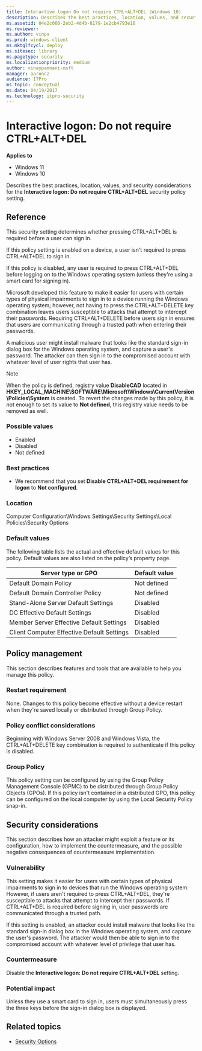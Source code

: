 ```yaml
---
title: Interactive logon Do not require CTRL+ALT+DEL (Windows 10)
description: Describes the best practices, location, values, and security considerations for the Interactive logon Do not require CTRL+ALT+DEL security policy setting.
ms.assetid: 04e2c000-2eb2-4d4b-8179-1e2cb4793e18
ms.reviewer: 
ms.author: vinpa
ms.prod: windows-client
ms.mktglfcycl: deploy
ms.sitesec: library
ms.pagetype: security
ms.localizationpriority: medium
author: vinaypamnani-msft
manager: aaroncz
audience: ITPro
ms.topic: conceptual
ms.date: 04/19/2017
ms.technology: itpro-security
---
```

# Interactive logon: Do not require CTRL+ALT+DEL

**Applies to**
- Windows 11
- Windows 10

Describes the best practices, location, values, and security considerations for the **Interactive logon: Do not require CTRL+ALT+DEL** security policy setting.

## Reference

This security setting determines whether pressing CTRL+ALT+DEL is required before a user can sign in.

If this policy setting is enabled on a device, a user isn't required to press CTRL+ALT+DEL to sign in.

If this policy is disabled, any user is required to press CTRL+ALT+DEL before logging on to the Windows operating system (unless they're using a smart card for signing in).

Microsoft developed this feature to make it easier for users with certain types of physical impairments to sign in to a device running the Windows operating system; however, not having to press the CTRL+ALT+DELETE key combination leaves users susceptible to attacks that attempt to intercept their passwords. Requiring CTRL+ALT+DELETE before users sign in ensures that users are communicating through a trusted path when entering their passwords.

A malicious user might install malware that looks like the standard sign-in dialog box for the Windows operating system, and capture a user's password. The attacker can then sign in to the compromised account with whatever level of user rights that user has.

> [!NOTE]
> When the policy is defined, registry value **DisableCAD** located in **HKEY_LOCAL_MACHINE\SOFTWARE\Microsoft\Windows\CurrentVersion\Policies\System** is created. To revert the changes made by this policy, it is not enough to set its value to **Not defined**, this registry value needs to be removed as well.

### Possible values

- Enabled
- Disabled
- Not defined

### Best practices

- We recommend that you set **Disable CTRL+ALT+DEL requirement for logon** to **Not configured**.

### Location

Computer Configuration\\Windows Settings\\Security Settings\\Local Policies\\Security Options

### Default values

The following table lists the actual and effective default values for this policy. Default values are also listed on the policy’s property page.

| Server type or GPO | Default value |
| - | - |
| Default Domain Policy | Not defined| 
| Default Domain Controller Policy | Not defined| 
| Stand-Alone Server Default Settings | Disabled| 
| DC Effective Default Settings | Disabled| 
| Member Server Effective Default Settings | Disabled| 
| Client Computer Effective Default Settings | Disabled| 
 
## Policy management

This section describes features and tools that are available to help you manage this policy.

### Restart requirement

None. Changes to this policy become effective without a device restart when they're saved locally or distributed through Group Policy.

### Policy conflict considerations

Beginning with Windows Server 2008 and Windows Vista, the CTRL+ALT+DELETE key combination is required to authenticate if this policy is disabled.

### Group Policy

This policy setting can be configured by using the Group Policy Management Console (GPMC) to be distributed through Group Policy Objects (GPOs). If this policy isn't contained in a distributed GPO, this policy can be configured on the local computer by using the Local Security Policy snap-in.

## Security considerations

This section describes how an attacker might exploit a feature or its configuration, how to implement the countermeasure, and the possible negative consequences of countermeasure implementation.

### Vulnerability

This setting makes it easier for users with certain types of physical impairments to sign in to devices that run the Windows operating system. However, if users aren't required to press CTRL+ALT+DEL, they're susceptible to attacks that attempt to intercept their passwords. If CTRL+ALT+DEL is required before signing in, user passwords are communicated through a trusted path.

If this setting is enabled, an attacker could install malware that looks like the standard sign-in dialog box in the Windows operating system, and capture the user's password. The attacker would then be able to sign in to the compromised account with whatever level of privilege that user has.

### Countermeasure

Disable the **Interactive logon: Do not require CTRL+ALT+DEL** setting.

### Potential impact

Unless they use a smart card to sign in, users must simultaneously press the three keys before the sign-in dialog box is displayed.

## Related topics

- [Security Options](security-options.md)
